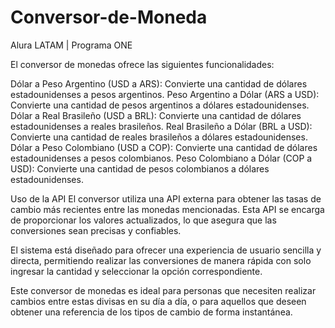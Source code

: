 # Conversor-de-Moneda
Alura LATAM | Programa ONE


El conversor de monedas ofrece las siguientes funcionalidades:

Dólar a Peso Argentino (USD a ARS): Convierte una cantidad de dólares estadounidenses a pesos argentinos.
Peso Argentino a Dólar (ARS a USD): Convierte una cantidad de pesos argentinos a dólares estadounidenses.
Dólar a Real Brasileño (USD a BRL): Convierte una cantidad de dólares estadounidenses a reales brasileños.
Real Brasileño a Dólar (BRL a USD): Convierte una cantidad de reales brasileños a dólares estadounidenses.
Dólar a Peso Colombiano (USD a COP): Convierte una cantidad de dólares estadounidenses a pesos colombianos.
Peso Colombiano a Dólar (COP a USD): Convierte una cantidad de pesos colombianos a dólares estadounidenses.

Uso de la API
El conversor utiliza una API externa para obtener las tasas de cambio más recientes entre las monedas mencionadas. Esta API se encarga de proporcionar los valores actualizados, lo que asegura que las conversiones sean precisas y confiables.

El sistema está diseñado para ofrecer una experiencia de usuario sencilla y directa, permitiendo realizar las conversiones de manera rápida con solo ingresar la cantidad y seleccionar la opción correspondiente.

Este conversor de monedas es ideal para personas que necesiten realizar cambios entre estas divisas en su día a día, o para aquellos que deseen obtener una referencia de los tipos de cambio de forma instantánea.
